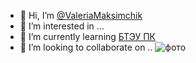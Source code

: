 - 👋 Hi, I’m [@ValeriaMaksimchik](https://www.instagram.com/littlemouse2302/)
- 👀 I’m interested in ...
- 🌱 I’m currently learning [БТЭУ ПК](http://www.i-bteu.by/)
- 💞️ I’m looking to collaborate on ..
  ![фото](https://www.google.com/url?sa=i&url=https%3A%2F%2Favtovelomoto.by%2Favto-i-moto%2Fmototekhnika%2Fmototsikly%2Fm1nsk_scr_250-326235-p%2F&psig=AOvVaw1TFdPVmDbhTq1WHyWLuTEe&ust=1702658671266000&source=images&cd=vfe&opi=89978449&ved=0CA8QjRxqFwoTCNipnsWwj4MDFQAAAAAdAAAAABAD)

<!---
ValeriaMaksimchik/ValeriaMaksimchik is a ✨ special ✨ repository because its `README.md` (this file) appears on your GitHub profile.
You can click the Preview link to take a look at your changes.
--->
